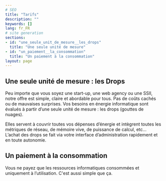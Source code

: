 ```yaml
---
# SEO
title: "Tarifs"
description: ""
keywords: []
lang: fr_FR
# site generation
sections:
- id: "une_seule_unit_de_mesure__les_drops"
  title: "Une seule unité de mesure"
- id: "un_paiement__la_consommation"
  title: "Un paiement à la consommation"
layout: page
---
```


## Une seule unité de mesure : les Drops 
Peu importe que vous soyez une start-up, une web agency ou une SSII, notre offre est simple, claire et abordable pour tous. Pas de coûts cachés ou de mauvaises surprises.
Vos besoins en énergie informatique sont évalués à partir d’une seule unité de mesure : les drops (gouttes de nuages).  
 
Elles servent à couvrir toutes vos dépenses d’énergie et intègrent toutes les métriques de réseau, de mémoire vive, de puissance de calcul, etc… L’achat des drops se fait via votre interface d’administration rapidement et en toute autonomie. 

## Un paiement à la consommation
Vous ne payez que les ressources informatiques consommées et uniquement à l’utilisation. C'est aussi simple que ça.

